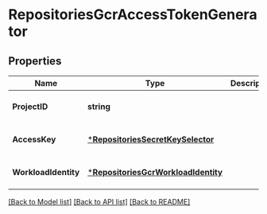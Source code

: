 # RepositoriesGcrAccessTokenGenerator

## Properties
Name | Type | Description | Notes
------------ | ------------- | ------------- | -------------
**ProjectID** | **string** |  | [optional] [default to null]
**AccessKey** | [***RepositoriesSecretKeySelector**](repositoriesSecretKeySelector.md) |  | [optional] [default to null]
**WorkloadIdentity** | [***RepositoriesGcrWorkloadIdentity**](repositoriesGCRWorkloadIdentity.md) |  | [optional] [default to null]

[[Back to Model list]](../README.md#documentation-for-models) [[Back to API list]](../README.md#documentation-for-api-endpoints) [[Back to README]](../README.md)


